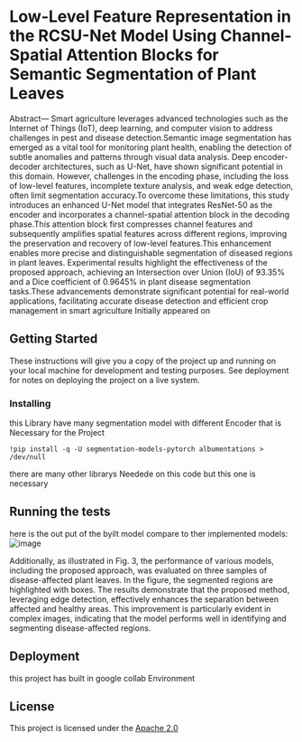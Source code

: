 # Low-Level Feature Representation in the RCSU-Net Model Using Channel-Spatial Attention Blocks for Semantic Segmentation of Plant Leaves

Abstract— 	Smart agriculture leverages advanced technologies such as the Internet of Things (IoT), deep learning, and computer vision to address challenges in pest and disease detection.Semantic image segmentation has emerged as a vital tool for monitoring plant health, enabling the detection of subtle anomalies and patterns through visual data analysis. Deep encoder-decoder architectures, such as U-Net, have shown significant potential in this domain. However, challenges in the encoding phase, including the loss of low-level features, incomplete texture analysis, and weak edge detection, often limit segmentation accuracy.To overcome these limitations, this study introduces an enhanced U-Net model that integrates ResNet-50 as the encoder and incorporates a channel-spatial attention block in the decoding phase.This attention block first compresses channel features and subsequently amplifies spatial features across different regions, improving the preservation and recovery of low-level features.This enhancement enables more precise and distinguishable segmentation of diseased regions in plant leaves. Experimental results highlight the effectiveness of the proposed approach, achieving an Intersection over Union (IoU) of 93.35% and a Dice coefficient of 0.9645% in plant disease segmentation tasks.These advancements demonstrate significant potential for real-world applications, facilitating accurate disease detection and efficient crop management in smart agriculture
Initially appeared on


## Getting Started

These instructions will give you a copy of the project up and running on
your local machine for development and testing purposes. See deployment
for notes on deploying the project on a live system.



### Installing



this Library have many segmentation model with different Encoder that is Necessary for the Project

    !pip install -q -U segmentation-models-pytorch albumentations > /dev/null

    
there are many other librarys Needede on this code but this  one is  necessary 

## Running the tests

here is the out put of the byilt model compare to ther implemented models:
![image](https://github.com/user-attachments/assets/f3dc97e8-fb04-4703-900c-3a12f90a26b5)

Additionally, as illustrated in Fig. 3, the performance of various models, including the proposed approach, was evaluated on three samples of disease-affected plant leaves. In the figure, the segmented regions are highlighted with boxes. The results demonstrate that the proposed method, leveraging edge detection, effectively enhances the separation between affected and healthy areas. This improvement is particularly evident in complex images, indicating that the model performs well in identifying and segmenting disease-affected regions.




## Deployment

this project has built in google collab Environment



## License

This project is licensed under the [Apache 2.0](LICENSE.md)


